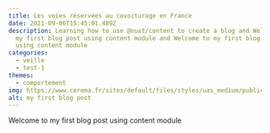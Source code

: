```yaml
---
title: Les voies réservées au covoiturage en France
date: 2021-09-06T15:45:01.489Z
description: Learning how to use @nuxt/content to create a blog and Welcome to
  my first blog post using content module and Welcome to my first blog post
  using content module
categories:
  - veille
  - test-1
themes:
  - comportement
img: https://www.cerema.fr/sites/default/files/styles/uas_medium/public/media/images/2021/05/voie_reservee_au_covoiturage_grenoble_-_aprr.jpg?itok=QoBYvH7d
alt: my first blog post
---
```



Welcome to my first blog post using content module